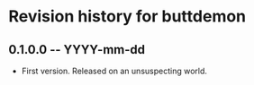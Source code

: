 # Revision history for buttdemon

## 0.1.0.0 -- YYYY-mm-dd

* First version. Released on an unsuspecting world.
